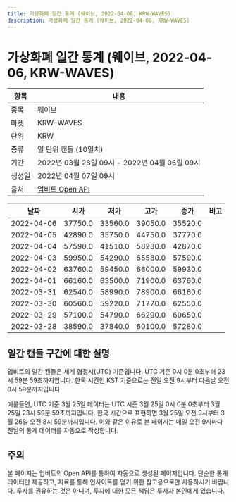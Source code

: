```yaml
---
title: 가상화폐 일간 통계 (웨이브, 2022-04-06, KRW-WAVES)
description: 가상화폐 일간 통계 (웨이브, 2022-04-06, KRW-WAVES)
---
```



가상화폐 일간 통계 (웨이브, 2022-04-06, KRW-WAVES)
===

|항목|내용|
|--|--|
|종목|웨이브|
|마켓|KRW-WAVES|
|단위|KRW|
|종류|일 단위 캔들 (10일치)|
|기간|2022년 03월 28일 09시 - 2022년 04월 06일 09시|
|생성일|2022년 04월 07일 09시|
|출처|[업비트 Open API](https://docs.upbit.com)|


|날짜|시가|저가|고가|종가|비고|
|--|--|--|--|--|--|
|2022-04-06|37750.0|33560.0|39050.0|35520.0|    |
|2022-04-05|42890.0|35750.0|44750.0|37770.0|    |
|2022-04-04|57590.0|41510.0|58230.0|42870.0|    |
|2022-04-03|59950.0|54290.0|65580.0|57590.0|    |
|2022-04-02|63760.0|59450.0|66000.0|59930.0|    |
|2022-04-01|66160.0|63500.0|71900.0|63760.0|    |
|2022-03-31|62540.0|58990.0|78900.0|66160.0|    |
|2022-03-30|60560.0|59220.0|71770.0|62550.0|    |
|2022-03-29|57100.0|54790.0|66290.0|60650.0|    |
|2022-03-28|38590.0|37840.0|60100.0|57280.0|    |


일간 캔들 구간에 대한 설명
---


업비트의 일간 캔들은 세계 협정시(UTC) 기준입니다. 
UTC 기준 0시 0분 0초부터 23시 59분 59초까지입니다. 
한국 시간인 KST 기준으로는 전일 오전 9시부터 다음날 오전 8시 59분까지입니다. 


예를들면, UTC 기준 3월 25일 데이터는 UTC 시준 3월 25일 0시 0분 0초부터 3월 25일 23시 59분 59초까지입니다. 
한국 시간으로 표현하면 3월 25일 오전 9시부터 3월 26일 오전 8시 59분까지입니다. 
이와 같은 이유로 본 페이지는 매일 오전 9시마다 전날의 통계 데이터를 자동으로 작성합니다. 


주의
---


본 페이지는 업비트의 Open API를 통하여 자동으로 생성된 페이지입니다. 
단순한 통계 데이터만 제공하고, 자료를 통해 인사이트를 얻기 위한 참고용으로만 사용하시기 바랍니다. 
투자를 권유하는 것은 아니며, 투자에 대한 모든 책임은 투자자 본인에게 있습니다. 
